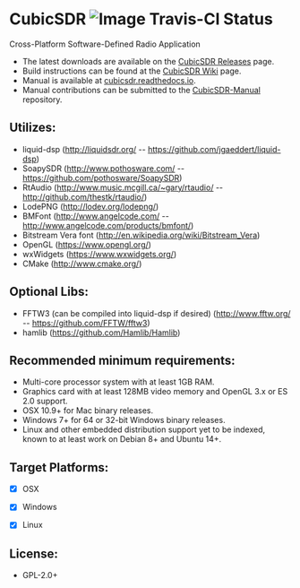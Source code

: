 CubicSDR ![Image Travis-CI Status](https://travis-ci.org/cjcliffe/CubicSDR.svg?branch=master)
========

Cross-Platform Software-Defined Radio Application

- The latest downloads are available on the [CubicSDR Releases](https://github.com/cjcliffe/CubicSDR/releases) page.
- Build instructions can be found at the [CubicSDR Wiki](https://github.com/cjcliffe/CubicSDR/wiki) page.
- Manual is available at [cubicsdr.readthedocs.io](http://cubicsdr.readthedocs.io).
- Manual contributions can be submitted to the [CubicSDR-Manual](https://github.com/cjcliffe/CubicSDR-Manual) repository.

Utilizes: 
--------
  - liquid-dsp (http://liquidsdr.org/ -- https://github.com/jgaeddert/liquid-dsp)
  - SoapySDR (http://www.pothosware.com/ -- https://github.com/pothosware/SoapySDR)
  - RtAudio (http://www.music.mcgill.ca/~gary/rtaudio/ -- http://github.com/thestk/rtaudio/)
  - LodePNG (http://lodev.org/lodepng/)
  - BMFont (http://www.angelcode.com/ -- http://www.angelcode.com/products/bmfont/)
  - Bitstream Vera font (http://en.wikipedia.org/wiki/Bitstream_Vera)
  - OpenGL (https://www.opengl.org/)
  - wxWidgets (https://www.wxwidgets.org/)
  - CMake (http://www.cmake.org/)

Optional Libs:
--------
  - FFTW3 (can be compiled into liquid-dsp if desired) (http://www.fftw.org/ -- https://github.com/FFTW/fftw3)
  - hamlib (https://github.com/Hamlib/Hamlib)

Recommended minimum requirements:
--------------------
  - Multi-core processor system with at least 1GB RAM.
  - Graphics card with at least 128MB video memory and OpenGL 3.x or ES 2.0 support.
  - OSX 10.9+ for Mac binary releases.
  - Windows 7+ for 64 or 32-bit Windows binary releases.
  - Linux and other embedded distribution support yet to be indexed, known to at least work on Debian 8+ and Ubuntu 14+.

Target Platforms:
----------------
  - [x] OSX
  - [x] Windows
  - [x] Linux


License:
-------
  - GPL-2.0+
